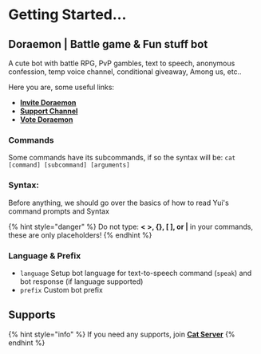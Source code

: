# Getting Started...

## Doraemon | Battle game & Fun stuff bot

A cute bot with battle RPG, PvP gambles, text to speech, anonymous confession, temp voice channel, conditional giveaway, Among us, etc..

Here you are, some useful links:

* [**Invite Doraemon**](https://discord.com/oauth2/authorize?client\_id=574812330760863744\&permissions=838332017\&scope=bot)
* [**Support Channel**](https://discord.gg/9kfcFNt)
* [**Vote Doraemon**](https://top.gg/bot/574812330760863744/vote)

### Commands

Some commands have its subcommands, if so the syntax will be: `cat [command] [subcommand] [arguments]`

### Syntax:

Before anything, we should go over the basics of how to read Yui's command prompts and Syntax

{% hint style="danger" %}
Do not type: **< >, {}, \[ ], or |** in your commands, these are only placeholders!
{% endhint %}

### **Language & Prefix**

* `language` Setup bot language for text-to-speech command (`speak`) and bot response (if language supported)
* `prefix` Custom bot prefix

## Supports

{% hint style="info" %}
If you need any supports, join [**Cat Server**](https://discord.gg/gYaXteY)
{% endhint %}
